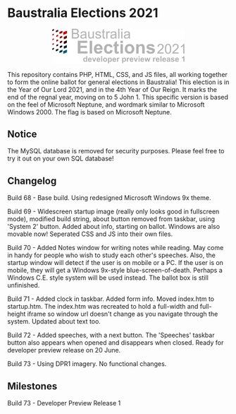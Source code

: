 # Baustralia Elections 2021

<center><img src="https://github.com/baustralia/2021-election/blob/developer-preview-release-1/export.png?raw=true" width="300" alt="Baustralia Elections 2021 logo"/></center>

This repository contains PHP, HTML, CSS, and JS files, all working together to form the online ballot for general elections in Baustralia! This election is in the Year of Our Lord 2021, and in the 4th Year of Our Reign. It marks the end of the regnal year, moving on to 5 John 1. This specific version is based on the feel of Microsoft Neptune, and wordmark similar to Microsoft Windows 2000. The flag is based on Microsoft Neptune.

## Notice

The MySQL database is removed for security purposes. Please feel free to try it out on your own SQL database!

## Changelog

Build 68 - Base build. Using redesigned Microsoft Windows 9x theme.

Build 69 - Widescreen startup image (really only looks good in fullscreen mode), modified build string, about button removed from taskbar, using 'System 2' button. Added about info, starting on ballot. Windows are also movable now! Seperated CSS and JS into their own files.

Build 70 - Added Notes window for writing notes while reading. May come in handy for people who wish to study each other's speeches. Also, the startup window will detect if the user is on mobile or a PC. If the user is on mobile, they will get a Windows 9x-style blue-screen-of-death. Perhaps a Windows C.E. style system will be used instead. The ballot box is still unfinished.

Build 71 - Added clock in taskbar. Added form info. Moved index.htm to startup.htm. The index.htm was recreated to hold a full-width and full-height iframe so window url doesn't change as you navigate through the system. Updated about text too.

Build 72 - Added speeches, with a next button. The 'Speeches' taskbar button also appears when opened and disappears when closed. Ready for developer preview release on 20 June.

Build 73 - Using DPR1 imagery. No functional changes.

## Milestones

Build 73 - Developer Preview Release 1
